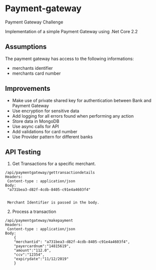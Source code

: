 # Payment-gateway
Payment Gateway Challenge

Implementation of a simple Payment Gateway using .Net Core 2.2

## Assumptions
The payment gateway has access to the following informations:
 - merchants identifier
 - merchants card number

## Improvements
 - Make use of private shared key for authentication between Bank and Payment Gateway
 - Use encryption for sensitive data
 - Add logging for all errors found when performing any action
 - Store data in MongoDB
 - Use async calls for API
 - Add validations for card number
 - Use Provider pattern for different banks


## API Testing
1. Get Transactions for a specific merchant.
````
/api/paymentgateway/gettransactiondetails
Headers:
 Content-type : application/json
Body: 
 "a731bea3-d82f-4cdb-8405-c91e4a4603f4"

 
 Merchant Identifier is passed in the body.
````

2. Process a transaction
````
/api/paymentgateway/makepayment
Headers:
 Content-type : application/json
Body: 
	{
	"merchantid": "a731bea3-d82f-4cdb-8405-c91e4a4603f4",
	"payercardnum":"14815619",
	"amount":"112.0",
	"ccv":"12354",
	"expirydate":"11/12/2019"
	}

````